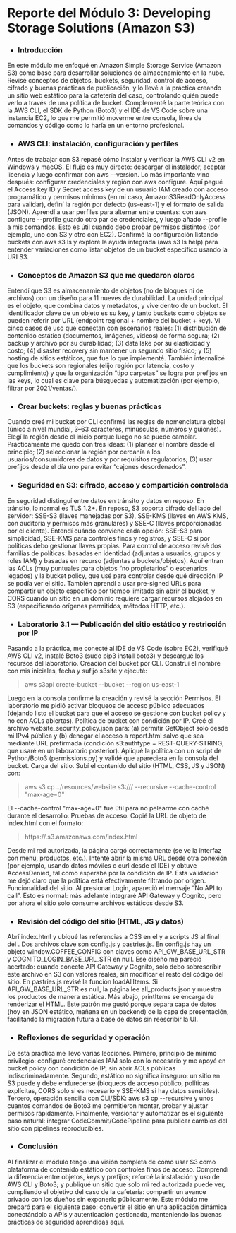 # **Reporte del Módulo 3: Developing Storage Solutions (Amazon S3)**

- ### Introducción

En este módulo me enfoqué en Amazon Simple Storage Service (Amazon S3) como base para desarrollar soluciones de almacenamiento en la nube. Revisé conceptos de objetos, buckets, seguridad, control de acceso, cifrado y buenas prácticas de publicación, y lo llevé a la práctica creando un sitio web estático para la cafetería del caso, controlando quién puede verlo a través de una política de bucket. Complementé la parte teórica con la AWS CLI, el SDK de Python (Boto3) y el IDE de VS Code sobre una instancia EC2, lo que me permitió moverme entre consola, línea de comandos y código como lo haría en un entorno profesional.

- ### AWS CLI: instalación, configuración y perfiles

Antes de trabajar con S3 repasé cómo instalar y verificar la AWS CLI v2 en Windows y macOS. El flujo es muy directo: descargar el instalador, aceptar licencia y luego confirmar con aws --version. Lo más importante vino después: configurar credenciales y región con aws configure. Aquí pegué el Access key ID y Secret access key de un usuario IAM creado con acceso programático y permisos mínimos (en mi caso, AmazonS3ReadOnlyAccess para validar), definí la región por defecto (us-east-1) y el formato de salida (JSON).
Aprendí a usar perfiles para alternar entre cuentas: con aws configure --profile <nombre> guardo otro par de credenciales, y luego añado --profile <nombre> a mis comandos. Esto es útil cuando debo probar permisos distintos (por ejemplo, uno con S3 y otro con EC2). Confirmé la configuración listando buckets con aws s3 ls y exploré la ayuda integrada (aws s3 ls help) para entender variaciones como listar objetos de un bucket específico usando la URI S3.

- ### Conceptos de Amazon S3 que me quedaron claros

Entendí que S3 es almacenamiento de objetos (no de bloques ni de archivos) con un diseño para 11 nueves de durabilidad. La unidad principal es el objeto, que combina datos y metadatos, y vive dentro de un bucket. El identificador clave de un objeto es su key, y tanto buckets como objetos se pueden referir por URL (endpoint regional + nombre del bucket + key).
Vi cinco casos de uso que conectan con escenarios reales: (1) distribución de contenido estático (documentos, imágenes, videos) de forma segura; (2) backup y archivo por su durabilidad; (3) data lake por su elasticidad y costo; (4) disaster recovery sin mantener un segundo sitio físico; y (5) hosting de sitios estáticos, que fue lo que implementé. También internalicé que los buckets son regionales (elijo región por latencia, costo y cumplimiento) y que la organización “tipo carpetas” se logra por prefijos en las keys, lo cual es clave para búsquedas y automatización (por ejemplo, filtrar por 2021/ventas/).

- ### Crear buckets: reglas y buenas prácticas

Cuando creé mi bucket por CLI confirmé las reglas de nomenclatura global (único a nivel mundial, 3–63 caracteres, minúsculas, números y guiones). Elegí la región desde el inicio porque luego no se puede cambiar. Prácticamente me quedo con tres ideas: (1) planear el nombre desde el principio; (2) seleccionar la región por cercanía a los usuarios/consumidores de datos y por requisitos regulatorios; (3) usar prefijos desde el día uno para evitar “cajones desordenados”.

- ### Seguridad en S3: cifrado, acceso y compartición controlada

En seguridad distinguí entre datos en tránsito y datos en reposo. En tránsito, lo normal es TLS 1.2+. En reposo, S3 soporta cifrado del lado del servidor: SSE-S3 (llaves manejadas por S3), SSE-KMS (llaves en AWS KMS, con auditoría y permisos más granulares) y SSE-C (llaves proporcionadas por el cliente). Entendí cuándo conviene cada opción: SSE-S3 para simplicidad, SSE-KMS para controles finos y registros, y SSE-C si por políticas debo gestionar llaves propias.
Para control de acceso revisé dos familias de políticas: basadas en identidad (adjuntas a usuarios, grupos y roles IAM) y basadas en recurso (adjuntas a buckets/objetos). Aquí entran las ACLs (muy puntuales para objetos “no propietarios” o escenarios legados) y la bucket policy, que usé para controlar desde qué dirección IP se podía ver el sitio. También aprendí a usar pre-signed URLs para compartir un objeto específico por tiempo limitado sin abrir el bucket, y CORS cuando un sitio en un dominio requiere cargar recursos alojados en S3 (especificando orígenes permitidos, métodos HTTP, etc.).

- ### Laboratorio 3.1 — Publicación del sitio estático y restricción por IP

Pasando a la práctica, me conecté al IDE de VS Code (sobre EC2), verifiqué AWS CLI v2, instalé Boto3 (sudo pip3 install boto3) y descargué los recursos del laboratorio.
Creación del bucket por CLI. Construí el nombre con mis iniciales, fecha y sufijo s3site y ejecuté:

> aws s3api create-bucket --bucket <mi-bucket> --region us-east-1


Luego en la consola confirmé la creación y revisé la sección Permisos. El laboratorio me pidió activar bloqueos de acceso público adecuados (dejando listo el bucket para que el acceso se gestione con bucket policy y no con ACLs abiertas).
Política de bucket con condición por IP. Creé el archivo website_security_policy.json para: (a) permitir GetObject solo desde mi IPv4 pública y (b) denegar el acceso a report.html salvo que sea mediante URL prefirmada (condición s3:authtype = REST-QUERY-STRING, que usaré en un laboratorio posterior). Apliqué la política con un script de Python/Boto3 (permissions.py) y validé que apareciera en la consola del bucket.
Carga del sitio. Subí el contenido del sitio (HTML, CSS, JS y JSON) con:


> aws s3 cp ../resources/website s3://<mi-bucket>/ --recursive --cache-control "max-age=0"


El --cache-control "max-age=0" fue útil para no pelearme con caché durante el desarrollo.
Pruebas de acceso. Copié la URL de objeto de index.html con el formato:

> https://<mi-bucket>.s3.amazonaws.com/index.html


Desde mi red autorizada, la página cargó correctamente (se ve la interfaz con menú, productos, etc.). Intenté abrir la misma URL desde otra conexión (por ejemplo, usando datos móviles o curl desde el IDE) y obtuve AccessDenied, tal como esperaba por la condición de IP. Esta validación me dejó claro que la política está efectivamente filtrando por origen.
Funcionalidad del sitio. Al presionar Login, apareció el mensaje “No API to call”. Esto es normal: más adelante integraré API Gateway y Cognito, pero por ahora el sitio solo consume archivos estáticos desde S3.

- ### Revisión del código del sitio (HTML, JS y datos)

Abrí index.html y ubiqué las referencias a CSS en el <head> y a scripts JS al final del <body>. Dos archivos clave son config.js y pastries.js.
En config.js hay un objeto window.COFFEE_CONFIG con claves como API_GW_BASE_URL_STR y COGNITO_LOGIN_BASE_URL_STR en null. Ese diseño me pareció acertado: cuando conecte API Gateway y Cognito, solo debo sobrescribir este archivo en S3 con valores reales, sin modificar el resto del código del sitio.
En pastries.js revisé la función loadAllItems. Si API_GW_BASE_URL_STR es null, la página lee all_products.json y muestra los productos de manera estática. Más abajo, printItems se encarga de renderizar el HTML. Este patrón me gustó porque separa capa de datos (hoy en JSON estático, mañana en un backend) de la capa de presentación, facilitando la migración futura a base de datos sin reescribir la UI.

- ### Reflexiones de seguridad y operación

De esta práctica me llevo varias lecciones. Primero, principio de mínimo privilegio: configuré credenciales IAM solo con lo necesario y me apoyé en bucket policy con condición de IP, sin abrir ACLs públicas indiscriminadamente. Segundo, estático no significa inseguro: un sitio en S3 puede y debe endurecerse (bloqueos de acceso público, políticas explícitas, CORS solo si es necesario y SSE-KMS si hay datos sensibles). Tercero, operación sencilla con CLI/SDK: aws s3 cp --recursive y unos cuantos comandos de Boto3 me permitieron montar, probar y ajustar permisos rápidamente. Finalmente, versionar y automatizar es el siguiente paso natural: integrar CodeCommit/CodePipeline para publicar cambios del sitio con pipelines reproducibles.

- ### Conclusión

Al finalizar el módulo tengo una visión completa de cómo usar S3 como plataforma de contenido estático con controles finos de acceso. Comprendí la diferencia entre objetos, keys y prefijos; reforcé la instalación y uso de AWS CLI y Boto3; y publiqué un sitio que solo mi red autorizada puede ver, cumpliendo el objetivo del caso de la cafetería: compartir un avance privado con los dueños sin exponerlo públicamente. Este módulo me preparó para el siguiente paso: convertir el sitio en una aplicación dinámica conectándolo a APIs y autenticación gestionada, manteniendo las buenas prácticas de seguridad aprendidas aquí.